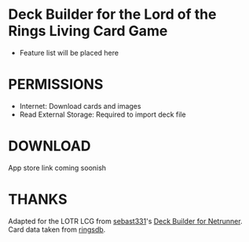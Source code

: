# Deck Builder for the Lord of the Rings Living Card Game #
* Feature list will be placed here

# PERMISSIONS #
* Internet: Download cards and images
* Read External Storage: Required to import deck file

# DOWNLOAD #
App store link coming soonish

# THANKS #
Adapted for the LOTR LCG from [sebast331](https://github.com/sebast331)'s [Deck Builder for Netrunner](https://bitbucket.org/sebast331/android-netrunner-deck-builder/). Card data taken from [ringsdb](http://ringsdb.com/).
